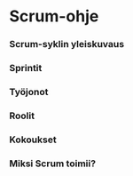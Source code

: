 # Scrum-ohje

### Scrum-syklin yleiskuvaus

### Sprintit

### Työjonot

### Roolit

### Kokoukset

### Miksi Scrum toimii?